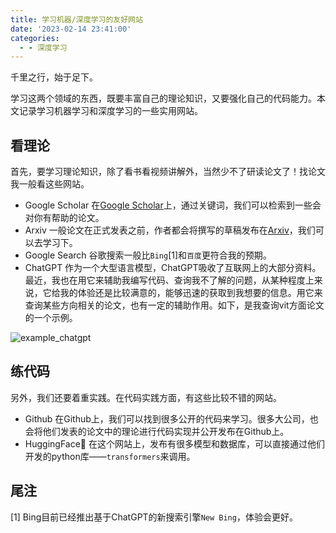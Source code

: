 ```yaml
---
title: 学习机器/深度学习的友好网站
date: '2023-02-14 23:41:00'
categories:
  - - 深度学习
---
```

千里之行，始于足下。

学习这两个领域的东西，既要丰富自己的理论知识，又要强化自己的代码能力。本文记录学习机器学习和深度学习的一些实用网站。

## 看理论

首先，要学习理论知识，除了看书看视频讲解外，当然少不了研读论文了！找论文我一般看这些网站。

- Google Scholar
  在[Google Scholar](https://scholar.google.com/)上，通过关键词，我们可以检索到一些会对你有帮助的论文。
- Arxiv
  一般论文在正式发表之前，作者都会将撰写的草稿发布在[Arxiv](https://arxiv.org/)，我们可以去学习下。
- Google Search
  谷歌搜索一般比`Bing`[1]和`百度`更符合我的预期。
- ChatGPT
  作为一个大型语言模型，ChatGPT吸收了互联网上的大部分资料。最近，我也在用它来辅助我编写代码、查询我不了解的问题，从某种程度上来说，它给我的体验还是比较满意的，能够迅速的获取到我想要的信息。用它来查询某些方向相关的论文，也有一定的辅助作用。如下，是我查询vit方面论文的一个示例。

![example_chatgpt](https://img.fansuregrin.top/blog-img/Snipaste_2023-02-14_23-42-11.png)

## 练代码

另外，我们还要着重实践。在代码实践方面，有这些比较不错的网站。

- Github
  在Github上，我们可以找到很多公开的代码来学习。很多大公司，也会将他们发表的论文中的理论进行代码实现并公开发布在Github上。
- HuggingFace🤗
  在这个网站上，发布有很多模型和数据库，可以直接通过他们开发的python库——`transformers`来调用。

## 尾注

[1] Bing目前已经推出基于ChatGPT的新搜索引擎`New Bing`，体验会更好。

